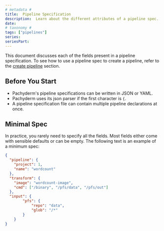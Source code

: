 ```yaml
---
# metadata # 
title:  Pipeline Specification
description:  Learn about the different attributes of a pipeline spec. 
date: 
# taxonomy #
tags: ["pipelines"]
series:
seriesPart:
---
```



This document discusses each of the fields present in a pipeline specification.
To see how to use a pipeline spec to create a pipeline, refer to the [create pipeline](../../how-tos/pipeline-operations/create-pipeline/#create-a-pipeline) section.

## Before You Start 
- Pachyderm's pipeline specifications can be written in JSON or YAML.
- Pachyderm uses its json parser if the first character is `{`.
- A pipeline specification file can contain multiple pipeline declarations at once.

<!-- 
## Manifest Format

### JSON Full Specifications

  ```s 
  {
    "pipeline": {
      "project": {
        "option": false,
        "name:" string
      },
      "name": string
    },
    "tf_job": {
      "tf_job": string,
    }
    "update": bool,
    [
      {
        "worker_id": string,
        "job_id": string,
        "datum_status" : {
          "started": timestamp,
          "data": []
        }
      }
    ],
    "reprocess": bool,
    "salt": string,
  }
 

  ```
## YAML Sample
  ```yaml
  pipeline:
    name: edges
  description: A pipeline that performs image edge detection by using the OpenCV library.
  input:
    pfs:
      glob: /*
      repo: images
  transform:
    cmd:
      - python3
      - /edges.py
    image: pachyderm/opencv
  ``` -->
 
## Minimal Spec 
In practice, you rarely need to specify all the fields.
Most fields either come with sensible defaults or can be empty.
The following text is an example of a minimum spec:

```json
{
  "pipeline": {
    "project": 1,
    "name": "wordcount"
  },
  "transform": {
    "image": "wordcount-image",
    "cmd": ["/binary", "/pfs/data", "/pfs/out"]
  },
  "input": {
        "pfs": {
            "repo": "data",
            "glob": "/*"
        }
    }
}
```
<!-- 
## Attributes 

### Project (optional)

`pipeline.project` is the namespace that your pipeline belongs to. Pachyderm ships with a default project named `Default`; however, you can create your own using `pachctl create project foo`. See [Project Operations](/tbd) for more details. 

### Name (required)

`pipeline.name` is the name of the pipeline that you are creating. Each
pipeline needs to have a unique name. Pipeline names must meet the following
requirements:

- Include only alphanumeric characters, `_` and `-`.
- Begin or end with only alphanumeric characters (not `_` or `-`).
- Not exceed 63 characters in length.


## PPS Mounts and File Access

### Mount Paths

The root mount point is at `/pfs`, which contains:

- `/pfs/input_name` which is where you would find the datum.
  - Each input will be found here by its name, which defaults to the repo
  name if not specified.
- `/pfs/out` which is where you write any output. -->
